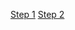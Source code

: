 [Step 1](https://asciinema.org/a/YAXGGMnLgdaf3RetZfkFHHZVF)
[Step 2](https://asciinema.org/a/eDRldmi85ovJDZJyGE0SXVCHM)